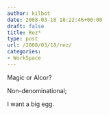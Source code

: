 ```yaml
---
author: kilbot
date: 2008-03-18 18:22:46+00:00
draft: false
title: Rez*
type: post
url: /2008/03/18/rez/
categories:
- WorkSpace
---
```


Magic or Alcor?

Non-denominational;

I want a big egg.
